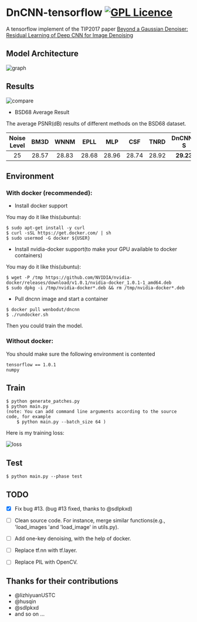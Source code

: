 # DnCNN-tensorflow   [![GPL Licence](https://badges.frapsoft.com/os/gpl/gpl.svg?v=103)](https://opensource.org/licenses/GPL-3.0/)  
A tensorflow implement of the TIP2017 paper [Beyond a Gaussian Denoiser: Residual Learning of Deep CNN for Image Denoising](http://www4.comp.polyu.edu.hk/~cslzhang/paper/DnCNN.pdf)

## Model Architecture
![graph](https://github.com/crisb-DUT/DnCNN-tensorflow/blob/master/img/model.png)


## Results
![compare]((https://github.com/crisb-DUT/DnCNN-tensorflow/blob/master/img/compare.png))

- BSD68 Average Result
 
The average PSNR(dB) results of different methods on the BSD68 dataset.

|  Noise Level | BM3D | WNNM  | EPLL | MLP |  CSF |TNRD  | DnCNN-S | DnCNN-B | DnCNN-tensorflow |
|:-------:|:-------:|:-------:|:-------:|:-------:|:-------:|:-------:|:-------:|:-------:|:-------:|
| 25  |  28.57  |   28.83   | 28.68  | 28.96 |  28.74 |  28.92 | **29.23** | **29.16**  | **29.24** |


## Environment
### With docker (recommended):
- Install docker support

You may do it like this(ubuntu):
``` shell
$ sudo apt-get install -y curl
$ curl -sSL https://get.docker.com/ | sh
$ sudo usermod -G docker ${USER}
```
- Install nvidia-docker support(to make your GPU available to docker containers)

You may do it like this(ubuntu):
```shell
$ wget -P /tmp https://github.com/NVIDIA/nvidia-docker/releases/download/v1.0.1/nvidia-docker_1.0.1-1_amd64.deb
$ sudo dpkg -i /tmp/nvidia-docker*.deb && rm /tmp/nvidia-docker*.deb
```

- Pull dncnn image and start a container
```shell
$ docker pull wenbodut/dncnn
$ ./rundocker.sh
```
Then you could train the model.

### Without docker:
You should make sure the following environment is contented
```
tensorflow == 1.0.1
numpy
```


## Train
```
$ python generate_patches.py
$ python main.py
(note: You can add command line arguments according to the source code, for example
    $ python main.py --batch_size 64 )
```
Here is my training loss:


![loss](https://github.com/crisb-DUT/DnCNN-tensorflow/blob/master/img/loss.png) 

## Test
```
$ python main.py --phase test
```

## TODO
- [x] Fix bug #13. (bug #13 fixed, thanks to @sdlpkxd)
- [ ] Clean source  code. For instance, merge similar functions(e.g., 'load_images 'and 'load_image' in utils.py).
- [ ] Add one-key denoising, with the help of docker.
- [ ] Replace tf.nn with tf.layer.
- [ ] Replace PIL with OpenCV.


## Thanks for their contributions
- @lizhiyuanUSTC
- @husqin
- @sdlpkxd
- and so on ...






